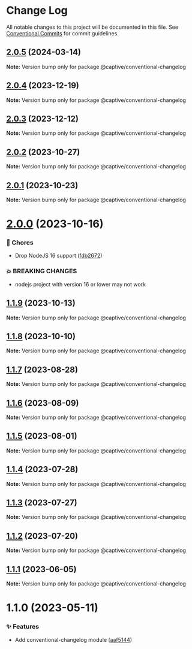 # Change Log

All notable changes to this project will be documented in this file.
See [Conventional Commits](https://conventionalcommits.org) for commit guidelines.

## [2.0.5](https://github.com/Captive-Studio/es-project-config/compare/@captive/conventional-changelog@2.0.4...@captive/conventional-changelog@2.0.5) (2024-03-14)

**Note:** Version bump only for package @captive/conventional-changelog

## [2.0.4](https://github.com/Captive-Studio/es-project-config/compare/@captive/conventional-changelog@2.0.3...@captive/conventional-changelog@2.0.4) (2023-12-19)

**Note:** Version bump only for package @captive/conventional-changelog

## [2.0.3](https://github.com/Captive-Studio/es-project-config/compare/@captive/conventional-changelog@2.0.2...@captive/conventional-changelog@2.0.3) (2023-12-12)

**Note:** Version bump only for package @captive/conventional-changelog

## [2.0.2](https://github.com/Captive-Studio/es-project-config/compare/@captive/conventional-changelog@2.0.1...@captive/conventional-changelog@2.0.2) (2023-10-27)

**Note:** Version bump only for package @captive/conventional-changelog

## [2.0.1](https://github.com/Captive-Studio/es-project-config/compare/@captive/conventional-changelog@2.0.0...@captive/conventional-changelog@2.0.1) (2023-10-23)

**Note:** Version bump only for package @captive/conventional-changelog

# [2.0.0](https://github.com/Captive-Studio/es-project-config/compare/@captive/conventional-changelog@1.1.9...@captive/conventional-changelog@2.0.0) (2023-10-16)

### 🎫 Chores

- Drop NodeJS 16 support ([fdb2672](https://github.com/Captive-Studio/es-project-config/commit/fdb2672))

### 💥 BREAKING CHANGES

- nodejs project with version 16 or lower may not work

## [1.1.9](https://github.com/Captive-Studio/es-project-config/compare/@captive/conventional-changelog@1.1.8...@captive/conventional-changelog@1.1.9) (2023-10-13)

**Note:** Version bump only for package @captive/conventional-changelog

## [1.1.8](https://github.com/Captive-Studio/es-project-config/compare/@captive/conventional-changelog@1.1.7...@captive/conventional-changelog@1.1.8) (2023-10-10)

**Note:** Version bump only for package @captive/conventional-changelog

## [1.1.7](https://github.com/Captive-Studio/es-project-config/compare/@captive/conventional-changelog@1.1.6...@captive/conventional-changelog@1.1.7) (2023-08-28)

**Note:** Version bump only for package @captive/conventional-changelog

## [1.1.6](https://github.com/Captive-Studio/es-project-config/compare/@captive/conventional-changelog@1.1.5...@captive/conventional-changelog@1.1.6) (2023-08-09)

**Note:** Version bump only for package @captive/conventional-changelog

## [1.1.5](https://github.com/Captive-Studio/es-project-config/compare/@captive/conventional-changelog@1.1.4...@captive/conventional-changelog@1.1.5) (2023-08-01)

**Note:** Version bump only for package @captive/conventional-changelog

## [1.1.4](https://github.com/Captive-Studio/es-project-config/compare/@captive/conventional-changelog@1.1.3...@captive/conventional-changelog@1.1.4) (2023-07-28)

**Note:** Version bump only for package @captive/conventional-changelog

## [1.1.3](https://github.com/Captive-Studio/es-project-config/compare/@captive/conventional-changelog@1.1.2...@captive/conventional-changelog@1.1.3) (2023-07-27)

**Note:** Version bump only for package @captive/conventional-changelog

## [1.1.2](https://github.com/Captive-Studio/es-project-config/compare/@captive/conventional-changelog@1.1.1...@captive/conventional-changelog@1.1.2) (2023-07-20)

**Note:** Version bump only for package @captive/conventional-changelog

## [1.1.1](https://github.com/Captive-Studio/es-project-config/compare/@captive/conventional-changelog@1.1.0...@captive/conventional-changelog@1.1.1) (2023-06-05)

**Note:** Version bump only for package @captive/conventional-changelog

# 1.1.0 (2023-05-11)

### ✨ Features

- Add conventional-changelog module ([aaf5144](https://github.com/Captive-Studio/es-project-config/commit/aaf5144))
